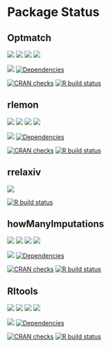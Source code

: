# Package Status

## Optmatch

[![](https://img.shields.io/cran/v/optmatch?color=black)](https://cran.r-project.org/package=optmatch)
[![](https://cranlogs.r-pkg.org/badges/grand-total/optmatch?color=blue)](https://cran.r-project.org/package=optmatch)
[![](https://cranlogs.r-pkg.org/badges/last-month/optmatch?color=green)](https://cran.r-project.org/package=optmatch)
[![](https://cranlogs.r-pkg.org/badges/last-week/optmatch?color=yellow)](https://cran.r-project.org/package=optmatch)

[![](https://img.shields.io/github/languages/code-size/markmfredrickson/optmatch.svg)](https://github.com/markmfredrickson/optmatch)
[![Dependencies](https://tinyverse.netlify.com/badge/optmatch)](https://cran.r-project.org/package=optmatch)

[![CRAN
checks](https://badges.cranchecks.info/worst/optmatch.svg)](https://cran.r-project.org/web/checks/check_results_optmatch.html)
[![R build
status](https://github.com/markmfredrickson/optmatch/workflows/R-CMD-check/badge.svg)](https://github.com/markmfredrickson/optmatch/actions)

## rlemon

[![](https://img.shields.io/cran/v/rlemon?color=black)](https://cran.r-project.org/package=rlemon)
[![](https://cranlogs.r-pkg.org/badges/grand-total/rlemon?color=blue)](https://cran.r-project.org/package=rlemon)
[![](https://cranlogs.r-pkg.org/badges/last-month/rlemon?color=green)](https://cran.r-project.org/package=rlemon)
[![](https://cranlogs.r-pkg.org/badges/last-week/rlemon?color=yellow)](https://cran.r-project.org/package=rlemon)

[![](https://img.shields.io/github/languages/code-size/josherrickson/rlemon.svg)](https://github.com/josherrickson/rlemon)
[![Dependencies](https://tinyverse.netlify.com/badge/rlemon)](https://cran.r-project.org/package=rlemon)

[![CRAN
checks](https://badges.cranchecks.info/worst/rlemon.svg)](https://cran.r-project.org/web/checks/check_results_rlemon.html)
[![R build
status](https://github.com/josherrickson/rlemon/workflows/R-CMD-check/badge.svg)](https://github.com/josherrickson/rlemon/actions)

## rrelaxiv

[![](https://img.shields.io/github/languages/code-size/josherrickson/rrelaxiv.svg)](https://github.com/josherrickson/rrelaxiv)

[![R build
status](https://github.com/josherrickson/rrelaxiv/workflows/R-CMD-check/badge.svg)](https://github.com/josherrickson/rrelaxiv/actions)

## howManyImputations

[![](https://img.shields.io/cran/v/howManyImputations?color=black)](https://cran.r-project.org/package=howManyImputations)
[![](https://cranlogs.r-pkg.org/badges/grand-total/howManyImputations?color=blue)](https://cran.r-project.org/package=howManyImputations)
[![](https://cranlogs.r-pkg.org/badges/last-month/howManyImputations?color=green)](https://cran.r-project.org/package=howManyImputations)
[![](https://cranlogs.r-pkg.org/badges/last-week/howManyImputations?color=yellow)](https://cran.r-project.org/package=howManyImputations)

[![](https://img.shields.io/github/languages/code-size/josherrickson/howManyImputations.svg)](https://github.com/josherrickson/howManyImputations)
[![Dependencies](https://tinyverse.netlify.com/badge/howManyImputations)](https://cran.r-project.org/package=howManyImputations)

[![CRAN
checks](https://badges.cranchecks.info/worst/howManyImputations.svg)](https://cran.r-project.org/web/checks/check_results_howManyImputations.html)
[![R build
status](https://github.com/josherrickson/howManyImputations/workflows/R-build-check/badge.svg)](https://github.com/josherrickson/howManyImputations/actions)

## RItools

[![](https://img.shields.io/cran/v/RItools?color=black)](https://cran.r-project.org/package=RItools)
[![](https://cranlogs.r-pkg.org/badges/grand-total/RItools?color=blue)](https://cran.r-project.org/package=RItools)
[![](https://cranlogs.r-pkg.org/badges/last-month/RItools?color=green)](https://cran.r-project.org/package=RItools)
[![](https://cranlogs.r-pkg.org/badges/last-week/RItools?color=yellow)](https://cran.r-project.org/package=RItools)

[![](https://img.shields.io/github/languages/code-size/markmfredrickson/RItools.svg)](https://github.com/markmfredrickson/RItools)
[![Dependencies](https://tinyverse.netlify.com/badge/RItools)](https://cran.r-project.org/package=RItools)

[![CRAN
checks](https://badges.cranchecks.info/worst/RItools.svg)](https://cran.r-project.org/web/checks/check_results_RItools.html)
[![R build
status](https://github.com/markmfredrickson/RItools/workflows/R-build-check/badge.svg)](https://github.com/markmfredrickson/RItools/actions)

